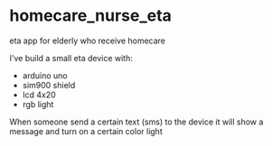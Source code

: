 # homecare_nurse_eta
eta app for elderly who receive homecare

I've build a small eta device with:
- arduino uno
- sim900 shield
- lcd 4x20
- rgb light

When someone send a certain text (sms) to the device it will show a message and turn on a certain color light
